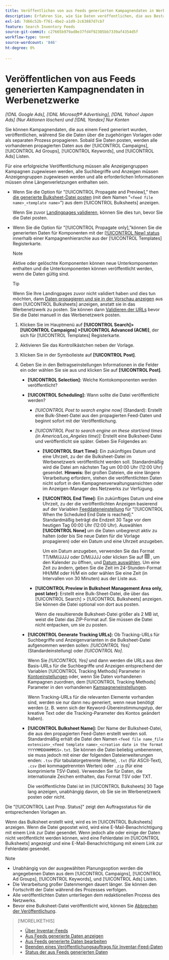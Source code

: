```yaml
---
title: Veröffentlichen von aus Feeds generierten Kampagnendaten in Werbenetzwerke
description: Erfahren Sie, wie Sie Daten veröffentlichen, die aus Bestandsdaten-Feeds in Werbenetzwerke generiert wurden.
exl-id: 7d66c52b-f761-4be2-a1d9-2c63887d7cb7
feature: Search Inventory Feeds
source-git-commit: c27665b979ad8e37fd4f92385bb7339af4354d5f
workflow-type: tm+mt
source-wordcount: '846'
ht-degree: 0%

---
```


# Veröffentlichen von aus Feeds generierten Kampagnendaten in Werbenetzwerke

*[!DNL Google Ads], [!DNL Microsoft® Advertising], [!DNL Yahoo! Japan Ads] (Nur Aktionen löschen) und [!DNL Yandex] Nur Konten*

Sie können Kampagnendaten, die aus einem Feed generiert wurden, veröffentlichen, während Sie die Daten über die zugehörigen Vorlagen oder als separaten Prozess propagieren. Sobald Sie Daten posten, werden alle vorhandenen propagierten Daten aus der [!UICONTROL Campaigns], [!UICONTROL Ad Groups], [!UICONTROL Keywords], und [!UICONTROL Ads] Listen.

Für eine erfolgreiche Veröffentlichung müssen alle Anzeigengruppen Kampagnen zugewiesen werden, alle Suchbegriffe und Anzeigen müssen Anzeigengruppen zugewiesen werden und alle erforderlichen Informationen müssen ohne Längenverletzungen enthalten sein.

* Wenn Sie die Option für &quot;[!UICONTROL Propagate and Preview],&quot; then [die generierte Bulksheet-Datei posten](/help/search-social-commerce/campaign-management/bulksheets/bulksheet-post.md) (mit dem Namen &quot;`<feed file name>_<template name>`&quot;) aus dem [!UICONTROL Bulksheets] anzeigen.

  Wenn Sie zuvor [Landingpages validieren](/help/search-social-commerce/campaign-management/bulksheets/bulksheet-validate-landing-pages.md), können Sie dies tun, bevor Sie die Datei posten.

* Wenn Sie die Option für &quot;[!UICONTROL Propagate only],&quot;können Sie die generierten Daten für Komponenten mit der [[!UICONTROL New] status](propagated-data-status.md) innerhalb einer Kampagnenhierarchie aus der [!UICONTROL Templates] Registerkarte.

  >[!NOTE]
  >
  >Aktive oder gelöschte Komponenten können neue Unterkomponenten enthalten und die Unterkomponenten können veröffentlicht werden, wenn die Daten gültig sind.

  >[!TIP]
  >
  >Wenn Sie Ihre Landingpages zuvor nicht validiert haben und dies tun möchten, dann [Daten propagieren und sie in der Vorschau anzeigen](feed-data-propagate.md) aus dem [!UICONTROL Bulksheets] anzeigen, anstatt sie in das Werbenetzwerk zu posten. Sie können dann [Validieren der URLs](/help/search-social-commerce/campaign-management/bulksheets/bulksheet-validate-landing-pages.md) bevor Sie die Datei manuell in das Werbenetzwerk posten.

   1. Klicken Sie im Hauptmenü auf **[!UICONTROL Search]> [!UICONTROL Campaigns] >[!UICONTROL Advanced (ACM)]**, der sich für [!UICONTROL Templates] Registerkarte.

   1. Aktivieren Sie das Kontrollkästchen neben der Vorlage.

   1. Klicken Sie in der Symbolleiste auf **[!UICONTROL Post]**.

   1. Geben Sie in den Beitragseinstellungen Informationen in die Felder ein oder wählen Sie sie aus und klicken Sie auf **[!UICONTROL Post]**.

      * **[!UICONTROL Selection]:** Welche Kontokomponenten werden veröffentlicht?

      * **[!UICONTROL Scheduling]:** Wann sollte die Datei veröffentlicht werden?

         * *[!UICONTROL Post to search engine now]* (Standard): Erstellt eine Bulk-Sheet-Datei aus den propagierten Feed-Daten und beginnt sofort mit der Veröffentlichung.

         * *[!UICONTROL Post to search engine on these start/end times (in America/Los_Angeles time)]:* Erstellt eine Bulksheet-Datei und veröffentlicht sie später. Geben Sie Folgendes an:

            * **[!UICONTROL Start Time]:** Ein zukünftiges Datum und eine Uhrzeit, zu der die Bulksheet-Datei im Werbenetzwerk veröffentlicht werden soll. Standardmäßig wird die Datei am nächsten Tag um 00:00 Uhr (12:00 Uhr) gesendet. **Hinweis:** Bei großen Dateien, die eine längere Verarbeitung erfordern, stehen die veröffentlichten Daten nicht sofort in den Kampagnenverwaltungsansichten oder im Anzeigen-Manager des Netzwerks zur Verfügung.

            * **[!UICONTROL End Time]:** Ein zukünftiges Datum und eine Uhrzeit, zu der die veröffentlichten Anzeigen basierend auf der Variablen [Feeddateneinstellung](feed-settings-manage.md#feed-data-settings) für &quot;[!UICONTROL When the Scheduled End Date is reached].&quot; Standardmäßig beträgt die Endzeit 30 Tage vor dem heutigen Tag 00:00 Uhr (12:00 Uhr). Auswählen **[!UICONTROL None]** um die Daten unbegrenzt aktiv zu halten (oder bis Sie neue Daten für die Vorlage propagieren) oder ein Datum und eine Uhrzeit anzugeben.

              Um ein Datum anzugeben, verwenden Sie das Format TT/MM/JJJJ oder D/M/JJJJ oder klicken Sie auf ![Kalender](/help/search-social-commerce/assets/calendar.png "Kalender") , um den Kalender zu öffnen, und [Datum auswählen](/help/search-social-commerce/common-tasks/navigation-editing-selection/calendar.md). Um eine Zeit zu ändern, geben Sie die Zeit im 24-Stunden-Format HH/MM oder H/M ein oder wählen Sie eine Zeit (in Intervallen von 30 Minuten) aus der Liste aus.

         * **[!UICONTROL Preview in Bulksheet Management Area only, post later]:** Erstellt eine Bulk-Sheet-Datei, die über das [!UICONTROL Search] > [!UICONTROL Bulksheets] anzeigen. Sie können die Datei optional von dort aus posten.

           Wenn die resultierende Bulksheet-Datei größer als 2 MB ist, weist die Datei das ZIP-Format auf. Sie müssen die Datei nicht entpacken, um sie zu posten.

      * **[!UICONTROL Generate Tracking URLs]:** Ob Tracking-URLs für Suchbegriffe und Anzeigenvarianten in die Bulksheet-Datei aufgenommen werden sollen: *[!UICONTROL Yes]* (Standardeinstellung) oder *[!UICONTROL No]*.

        Wenn Sie *[!UICONTROL Yes]* und dann werden die URLs aus den Basis-URLs für die Suchbegriffe und Anzeigen entsprechend der Variablen [!UICONTROL Tracking Methods] Parameter in [Kontoeinstellungen](/help/search-social-commerce/campaign-management/accounts/ad-network-account-manage.md) oder, wenn Sie Daten vorhandenen Kampagnen zuordnen, dem [!UICONTROL Tracking Methods] Parameter in den vorhandenen [Kampagneneinstellungen](/help/search-social-commerce/campaign-management/campaigns/campaign-manage.md).

        Wenn Tracking-URLs für die relevanten Elemente vorhanden sind, werden sie nur dann neu generiert, wenn neue benötigt werden (z. B. wenn sich der Keyword-Übereinstimmungstyp, der kreative Text oder die Tracking-Parameter des Kontos geändert haben).

      * **[!UICONTROL Bulksheet Name]:** Der Name der Bulksheet-Datei, die aus den propagierten Feed-Daten erstellt werden soll. Standardmäßig erhält die Datei den Namen `<feed file name_file extension>_<feed template name>_<creation date in the format YYYYMMDDHHMMSS>.txt`. Sie können die Datei beliebig umbenennen, sie muss jedoch mit einer der folgenden Dateierweiterungen enden: `.tsv` (für tabulatorgetrennte Werte), `.txt` (für ASCII-Text), `.csv` (bei kommagetrennten Werten) oder `.zip` (für eine komprimierte TSV-Datei). Verwenden Sie für Daten, die internationale Zeichen enthalten, das Format TSV oder TXT.

        Die veröffentlichte Datei ist im [!UICONTROL Bulksheets] 30 Tage lang anzeigen, unabhängig davon, ob Sie sie im Werbenetzwerk posten oder nicht.

Die &quot;[!UICONTROL Last Prop. Status]&quot; zeigt den Auftragsstatus für die entsprechenden Vorlagen an.

Wenn das Bulksheet erstellt wird, wird es im [!UICONTROL Bulksheets] anzeigen. Wenn die Datei gepostet wird, wird eine E-Mail-Benachrichtigung mit einem Link zur Datei gesendet. Wenn jedoch alle oder einige der Daten nicht veröffentlicht werden können, wird eine Fehlerdatei im [!UICONTROL Bulksheets] angezeigt und eine E-Mail-Benachrichtigung mit einem Link zur Fehlerdatei gesendet.

>[!NOTE]
>
>* Unabhängig von der ausgewählten Planungsoption werden die angegebenen Daten aus dem [!UICONTROL Campaigns], [!UICONTROL Ad Groups], [!UICONTROL Keywords], und [!UICONTROL Ads] Listen.
>* Die Verarbeitung großer Datenmengen dauert länger. Sie können den Fortschritt der Datei während des Prozesses verfolgen.
>* Alle veröffentlichten Daten unterliegen dem redaktionellen Prozess des Netzwerks.
>* Bevor eine Bulksheet-Datei veröffentlicht wird, können Sie [Abbrechen der Veröffentlichung](/help/search-social-commerce/campaign-management/bulksheets/bulksheet-stop-job.md).

>[!MORELIKETHIS]
>
>* [Über Inventar-Feeds](inventory-feeds-about.md)
>* [Aus Feeds generierte Daten anzeigen](propagated-data-view.md)
>* [Aus Feeds generierte Daten bearbeiten](propagated-data-edit.md)
>* [Beenden eines Veröffentlichungsauftrags für Inventar-Feed-Daten](stop-job.md)
>* [Status der aus Feeds generierten Daten](propagated-data-status.md)

